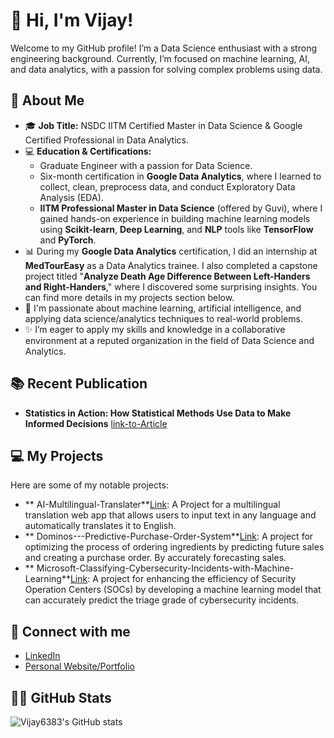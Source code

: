 # 👋 Hi, I'm Vijay!

Welcome to my GitHub profile! I’m a Data Science enthusiast with a strong engineering background. Currently, I’m focused on machine learning, AI, and data analytics, with a passion for solving complex problems using data.

## 🚀 About Me
- 🎓 **Job Title:** NSDC IITM Certified Master in Data Science & Google Certified Professional in Data Analytics.
- 💻 **Education & Certifications:**
  - Graduate Engineer with a passion for Data Science.
  - Six-month certification in **Google Data Analytics**, where I learned to collect, clean, preprocess data, and conduct Exploratory Data Analysis (EDA).
  - **IITM Professional Master in Data Science** (offered by Guvi), where I gained hands-on experience in building machine learning models using **Scikit-learn**, **Deep Learning**, and **NLP** tools like **TensorFlow** and **PyTorch**.
- 📊 During my **Google Data Analytics** certification, I did an internship at **MedTourEasy** as a Data Analytics trainee. I also completed a capstone project titled "**Analyze Death Age Difference Between Left-Handers and Right-Handers**," where I discovered some surprising insights. You can find more details in my projects section below.
- 🌱 I'm passionate about machine learning, artificial intelligence, and applying data science/analytics techniques to real-world problems.
- ✨ I’m eager to apply my skills and knowledge in a collaborative environment at a reputed organization in the field of Data Science and Analytics.

## 📚 Recent Publication
- **Statistics in Action: How Statistical Methods Use Data to Make Informed Decisions** [link-to-Article](https://medium.com/@mosesbeard6383/statistics-in-action-how-statistical-methods-use-data-to-make-informed-decisions-33716fc89c00)

## 💻 My Projects
Here are some of my notable projects:
- ** AI-Multilingual-Translater**[Link](https://github.com/Vijay6383/AI-Multilingual-Translater): A Project for a multilingual translation web app that allows users to input text in any language and automatically translates it to English.
- ** Dominos---Predictive-Purchase-Order-System**[Link](https://github.com/Vijay6383/Dominos---Predictive-Purchase-Order-System): A project for optimizing the process of ordering ingredients by predicting future sales and creating a purchase order. By accurately forecasting sales.
- **  Microsoft-Classifying-Cybersecurity-Incidents-with-Machine-Learning**[Link](https://github.com/Vijay6383/Microsoft-Classifying-Cybersecurity-Incidents-with-Machine-Learning): A project for enhancing the efficiency of Security Operation Centers (SOCs) by developing a machine learning model that can accurately predict the triage grade of cybersecurity incidents.

## 🔗 Connect with me
- [LinkedIn](https://www.linkedin.com/in/vijay-moses-avm/)
- [Personal Website/Portfolio](https://www.datascienceportfol.io/VijayMoses/)

## 🧑‍💻 GitHub Stats

![Vijay6383's GitHub stats](https://github-readme-stats.vercel.app/api?username=Vijay6383&show_icons=true&count_private=true&hide=prs&theme=radical)


